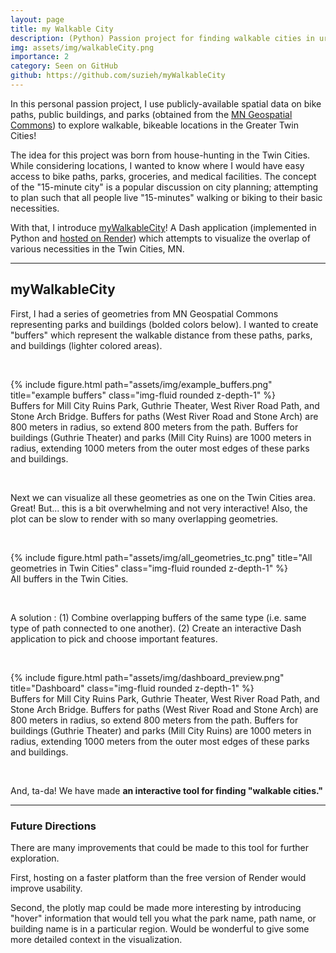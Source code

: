 ```yaml
---
layout: page
title: my Walkable City
description: (Python) Passion project for finding walkable cities in urban MN.
img: assets/img/walkableCity.png
importance: 2
category: Seen on GitHub
github: https://github.com/suzieh/myWalkableCity
---
```


In this personal passion project, I use publicly-available spatial data on bike paths, public buildings, and parks (obtained from the <a href="https://gisdata.mn.gov/">MN Geospatial Commons</a>) to explore walkable, bikeable locations in the Greater Twin Cities!


The idea for this project was born from house-hunting in the Twin Cities. While considering locations, I wanted to know where I would have easy access to bike paths, parks, groceries, and medical facilities. The concept of the "15-minute city" is a popular discussion on city planning; attempting to plan such that all people live "15-minutes" walking or biking to their basic necessities.


With that, I introduce <a href="https://github.com/suzieh/myWalkableCity">myWalkableCity</a>! A Dash application (implemented in Python and <a href="https://mywalkablecity.onrender.com/">hosted on Render</a>) which attempts to visualize the overlap of various necessities in the Twin Cities, MN.


___


## myWalkableCity


First, I had a series of geometries from MN Geospatial Commons representing parks and buildings (bolded colors below). I wanted to create "buffers" which represent the walkable distance from these paths, parks, and buildings (lighter colored areas).

<p>&nbsp;</p>

<div class="row justify-content-sm-center">
    <div class="col-7">
        {% include figure.html path="assets/img/example_buffers.png" title="example buffers" class="img-fluid rounded z-depth-1" %}
    </div>
</div>
<div class="caption">
    Buffers for Mill City Ruins Park, Guthrie Theater, West River Road Path, and Stone Arch Bridge. Buffers for paths (West River Road and Stone Arch) are 800 meters in radius, so extend 800 meters from the path. Buffers for buildings (Guthrie Theater) and parks (Mill City Ruins) are 1000 meters in radius, extending 1000 meters from the outer most edges of these parks and buildings. 
</div>

<p>&nbsp;</p>

Next we can visualize all these geometries as one on the Twin Cities area. Great! But... this is a bit overwhelming and not very interactive! Also, the plot can be slow to render with so many overlapping geometries.

<p>&nbsp;</p>

<div class="row justify-content-sm-center">
    <div class="col-6">
        {% include figure.html path="assets/img/all_geometries_tc.png" title="All geometries in Twin Cities" class="img-fluid rounded z-depth-1" %}
    </div>
</div>
<div class="caption">
    All buffers in the Twin Cities.
</div>

<p>&nbsp;</p>

A solution : (1) Combine overlapping buffers of the same type (i.e. same type of path connected to one another). (2) Create an interactive Dash application to pick and choose important features.

<p>&nbsp;</p>

<div class="row justify-content-sm-center">
    <div class="col">
        {% include figure.html path="assets/img/dashboard_preview.png" title="Dashboard" class="img-fluid rounded z-depth-1" %}
    </div>
</div>
<div class="caption">
    Buffers for Mill City Ruins Park, Guthrie Theater, West River Road Path, and Stone Arch Bridge. Buffers for paths (West River Road and Stone Arch) are 800 meters in radius, so extend 800 meters from the path. Buffers for buildings (Guthrie Theater) and parks (Mill City Ruins) are 1000 meters in radius, extending 1000 meters from the outer most edges of these parks and buildings. 
</div>

<p>&nbsp;</p>


And, ta-da! We have made **an interactive tool for finding "walkable cities."**


___


### Future Directions


There are many improvements that could be made to this tool for further exploration.


First, hosting on a faster platform than the free version of Render would improve usability.


Second, the plotly map could be made more interesting by introducing "hover" information that would tell you what the park name, path name, or building name is in a particular region. Would be wonderful to give some more detailed context in the visualization.

